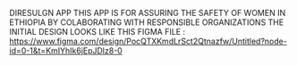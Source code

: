 DIRESULGN APP
THIS APP IS FOR ASSURING  THE SAFETY OF WOMEN IN ETHIOPIA BY COLABORATING WITH RESPONSIBLE ORGANIZATIONS
 THE INITIAL DESIGN LOOKS LIKE THIS
 FIGMA FILE : https://www.figma.com/design/PocQTXKmdLrSct2Qtnazfw/Untitled?node-id=0-1&t=KmIYhIk6jEpJDlz8-0
